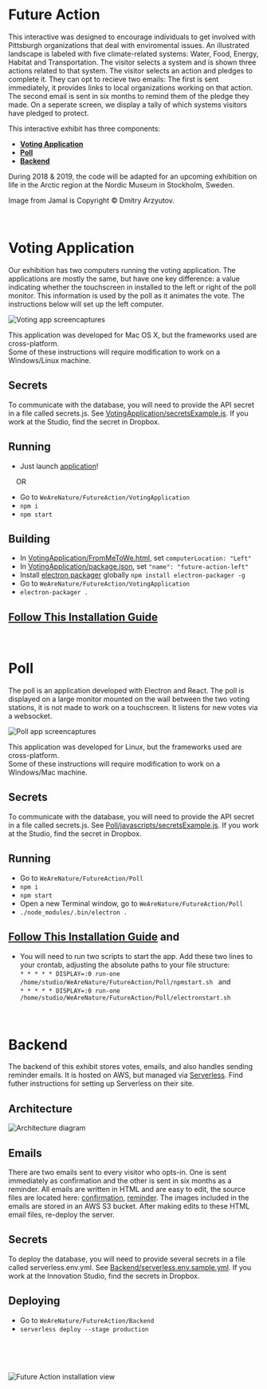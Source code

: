 # <a name="natureiseverywhere"></a>Future Action

This interactive was designed to encourage individuals to get involved with Pittsburgh organizations that deal with enviromental issues. An illustrated landscape is labeled with five climate-related systems: Water, Food, Energy, Habitat and Transportation. The visitor selects a system and is shown three actions related to that system. The visitor selects an action and pledges to complete it. They can opt to recieve two emails: The first is sent immediately, it provides links to local organizations working on that action. The second email is sent in six months to remind them of the pledge they made. On a seperate screen, we display a tally of which systems visitors have pledged to protect.

This interactive exhibit has three components: 
* [**Voting Application**](#voting)
* [**Poll**](#poll)
* [**Backend**](#backend)

During 2018 & 2019, the code will be adapted for an upcoming exhibition on life in the Arctic region at the Nordic Museum in Stockholm, Sweden.

Image from Jamal is Copyright © Dmitry Arzyutov.

<br/>

# <a name="voting"></a>Voting Application

Our exhibition has two computers running the voting application. The applications are mostly the same, but have one key difference: a value indicating whether the touchscreen in installed to the left or right of the poll monitor. This information is used by the poll as it animates the vote. The instructions below will set up the left computer.

![Voting app screencaptures](https://github.com/CMP-Studio/WeAreNature/blob/master/_Images/FutureAction_Screens.png)

This application was developed for Mac OS X, but the frameworks used are cross-platform. <br/>
Some of these instructions will require modification to work on a Windows/Linux machine.

## Secrets
To communicate with the database, you will need to provide the API secret in a file called secrets.js. See [VotingApplication/secretsExample.js](https://github.com/CMP-Studio/WeAreNature/blob/master/FutureAction/VotingApplication/secretsExample.js). If you work at the Studio, find the secret in Dropbox. 

## Running

* Just launch [application](https://github.com/CMP-Studio/WeAreNature/tree/master/FutureAction/VotingApplication/future-action-left-darwin-x64)!

&nbsp;&nbsp;&nbsp;&nbsp;OR

* Go to ```WeAreNature/FutureAction/VotingApplication```
* ```npm i```
* ```npm start```

## Building
* In [VotingApplication/FromMeToWe.html](https://github.com/CMP-Studio/WeAreNature/blob/master/FutureAction/VotingApplication/FromMeToWe.html), set ```computerLocation: "Left"```
* In [VotingApplication/package.json](https://github.com/CMP-Studio/WeAreNature/blob/master/FutureAction/VotingApplication/package.json), set ```"name": "future-action-left"```
* Install [electron packager](https://github.com/electron-userland/electron-packager) globally ```npm install electron-packager -g```
* Go to ```WeAreNature/FutureAction/VotingApplication```
* ```electron-packager .```

## [Follow This Installation Guide](https://github.com/CMP-Studio/InstallationComputers)

<br/>

# <a name="poll"></a>Poll

The poll is an application developed with Electron and React. The poll is displayed on a large monitor mounted on the wall between the two voting stations, it is not made to work on a touchscreen. It listens for new votes via a websocket.

![Poll app screencaptures](https://github.com/CMP-Studio/WeAreNature/blob/master/_Images/FutureActionPoll_Screen.png)

This application was developed for Linux, but the frameworks used are cross-platform. <br/>
Some of these instructions will require modification to work on a Windows/Mac machine.

## Secrets
To communicate with the database, you will need to provide the API secret in a file called secrets.js. See [Poll/javascripts/secretsExample.js](https://github.com/CMP-Studio/WeAreNature/blob/master/FutureAction/Poll/javascripts/secretsExample.js). If you work at the Studio, find the secret in Dropbox. 

## Running
* Go to ```WeAreNature/FutureAction/Poll```
* ```npm i```
* ```npm start```
* Open a new Terminal window, go to ```WeAreNature/FutureAction/Poll```
* ```./node_modules/.bin/electron .```

## [Follow This Installation Guide](https://github.com/CMP-Studio/InstallationComputers) and

* You will need to run two scripts to start the app. Add these two lines to your crontab, adjusting the absolute paths to your file structure: <br/>
```* * * * * DISPLAY=:0 run-one /home/studio/WeAreNature/FutureAction/Poll/npmstart.sh ``` and <br/>
```* * * * * DISPLAY=:0 run-one /home/studio/WeAreNature/FutureAction/Poll/electronstart.sh```

<br/>

# <a name="backend"></a>Backend

The backend of this exhibit stores votes, emails, and also handles sending reminder emails. It is hosted on AWS, but managed via [Serverless](https://serverless.com/). Find futher instructions for setting up Serverless on their site.

## Architecture
![Architecture diagram](https://github.com/CMP-Studio/WeAreNature/blob/master/FutureAction/Backend/architectureDiagram.png)

## Emails
There are two emails sent to every visitor who opts-in. One is sent immediately as confirmation and the other is sent in six months as a reminder. All emails are written in HTML and are easy to edit, the source files are located here: [confirmation](https://github.com/CMP-Studio/WeAreNature/tree/master/FutureAction/Backend/src/reminder/emails), [reminder](https://github.com/CMP-Studio/WeAreNature/tree/master/FutureAction/Backend/src/sendReminders/emails). The images included in the emails are stored in an AWS S3 bucket. After making edits to these HTML email files, re-deploy the server. 

## Secrets
To deploy the database, you will need to provide several secrets in a file called serverless.env.yml. See [Backend/serverless.env.sample.yml](https://github.com/CMP-Studio/WeAreNature/blob/master/FutureAction/Backend/serverless.env.sample.yml). If you work at the Innovation Studio, find the secrets in Dropbox. 

## Deploying
* Go to ```WeAreNature/FutureAction/Backend```
* ```serverless deploy --stage production```

<br/>
<br/>
<br/>

![Future Action installation view](https://github.com/CMP-Studio/WeAreNature/blob/master/_Images/FutureAction_Wide.jpg)


